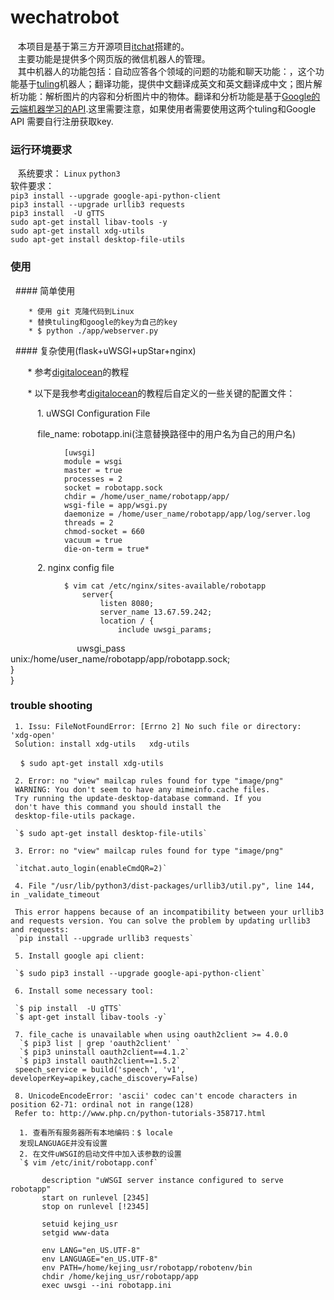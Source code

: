 # wechatrobot
    本项目是基于第三方开源项目[itchat](https://github.com/littlecodersh/ItChat "itchat")搭建的。    
    主要功能是提供多个网页版的微信机器人的管理。    
    其中机器人的功能包括：自动应答各个领域的问题的功能和聊天功能：，这个功能基于[tuling](http://www.tuling123.com/ "tuling")机器人；翻译功能，提供中文翻译成英文和英文翻译成中文；图片解析功能：解析图片的内容和分析图片中的物体。翻译和分析功能是基于[Google的云端机器学习的API](https://console.cloud.google.com "Google API").这里需要注意，如果使用者需要使用这两个tuling和Google API 需要自行注册获取key.
    
### 运行环境要求
    系统要求： `Linux` `python3`   
    软件要求：   
    `pip3 install --upgrade google-api-python-client`   
        `pip3 install --upgrade urllib3 requests`   
        `pip3 install  -U gTTS`   
        `sudo apt-get install libav-tools -y`   
        `sudo apt-get install xdg-utils`   
        `sudo apt-get install desktop-file-utils`   
        

### 使用
   #### 简单使用    
    
        * 使用 git 克隆代码到Linux    
        * 替换tuling和google的key为自己的key    
        * $ python ./app/webserver.py    
        
   #### 复杂使用(flask+uWSGI+upStar+nginx)    
    
        * 参考[digitalocean](https://www.digitalocean.com/community/tutorials/how-to-serve-flask-applications-with-uwsgi-and-nginx-on-ubuntu-14-04 "digitalocean")的教程    
        
        * 以下是我参考[digitalocean](https://www.digitalocean.com/community/tutorials/how-to-serve-flask-applications-with-uwsgi-and-nginx-on-ubuntu-14-04 "digitalocean")的教程后自定义的一些关键的配置文件：    
        
            1. uWSGI Configuration File    
            
            file_name: robotapp.ini(注意替换路径中的用户名为自己的用户名)    
            
                [uwsgi]    
                module = wsgi    
                master = true    
                processes = 2    
                socket = robotapp.sock    
                chdir = /home/user_name/robotapp/app/    
                wsgi-file = app/wsgi.py    
                daemonize = /home/user_name/robotapp/app/log/server.log    
                threads = 2    
                chmod-socket = 660    
                vacuum = true    
                die-on-term = true*    
                

            2. nginx config file
                
                $ vim cat /etc/nginx/sites-available/robotapp    
                    server{    
                        listen 8080;    
                        server_name 13.67.59.242;    
                        location / {    
                            include uwsgi_params;    
                            uwsgi_pass unix:/home/user_name/robotapp/app/robotapp.sock;     
                        }    
                    }    
                
### trouble shooting
     1. Issu: FileNotFoundError: [Errno 2] No such file or directory: 'xdg-open'
     Solution: install xdg-utils   xdg-utils  

     `$ sudo apt-get install xdg-utils`

     2. Error: no "view" mailcap rules found for type "image/png"
     WARNING: You don't seem to have any mimeinfo.cache files.
     Try running the update-desktop-database command. If you
     don't have this command you should install the
     desktop-file-utils package.

     `$ sudo apt-get install desktop-file-utils`

     3. Error: no "view" mailcap rules found for type "image/png"

     `itchat.auto_login(enableCmdQR=2)`

     4. File "/usr/lib/python3/dist-packages/urllib3/util.py", line 144, in _validate_timeout

     This error happens because of an incompatibility between your urllib3 and requests version. You can solve the problem by updating urllib3 and requests:
     `pip install --upgrade urllib3 requests`

     5. Install google api client:

     `$ sudo pip3 install --upgrade google-api-python-client`

     6. Install some necessary tool:

     `$ pip install  -U gTTS`
     `$ apt-get install libav-tools -y`

     7. file_cache is unavailable when using oauth2client >= 4.0.0
      `$ pip3 list | grep 'oauth2client' `
      `$ pip3 uninstall oauth2client==4.1.2`
      `$ pip3 install oauth2client==1.5.2`
     speech_service = build('speech', 'v1', developerKey=apikey,cache_discovery=False)

     8. UnicodeEncodeError: 'ascii' codec can't encode characters in position 62-71: ordinal not in range(128)
     Refer to: http://www.php.cn/python-tutorials-358717.html

      1. 查看所有服务器所有本地编码：$ locale
      发现LANGUAGE并没有设置
      2. 在文件uWSGI的启动文件中加入该参数的设置
      `$ vim /etc/init/robotapp.conf`

           description "uWSGI server instance configured to serve robotapp"
           start on runlevel [2345]
           stop on runlevel [!2345]

           setuid kejing_usr
           setgid www-data

           env LANG="en_US.UTF-8"
           env LANGUAGE="en_US.UTF-8"
           env PATH=/home/kejing_usr/robotapp/robotenv/bin
           chdir /home/kejing_usr/robotapp/app
           exec uwsgi --ini robotapp.ini
